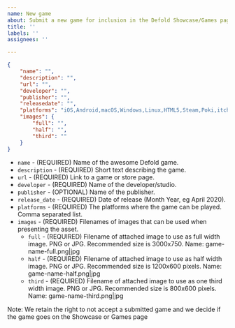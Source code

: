 ```yaml
---
name: New game
about: Submit a new game for inclusion in the Defold Showcase/Games page on www.defold.com/showcase
title: ''
labels: ''
assignees: ''

---
```


```json
{
    "name": "",
	"description": "",
    "url": "",
    "developer": "",
    "publisher": "",
    "releasedate": "",
    "platforms": "iOS,Android,macOS,Windows,Linux,HTML5,Steam,Poki,itch.io,Kongregate,Facebook Instant Games,...",
    "images": {
        "full": "",
        "half": "",
        "third": ""
    }
}
```

* `name` - (REQUIRED) Name of the awesome Defold game.
* `description` - (REQUIRED) Short text describing the game.
* `url` - (REQUIRED) Link to a game or store page.
* `developer` - (REQUIRED) Name of the developer/studio.
* `publisher` - (OPTIONAL) Name of the publisher.
* `release_date` - (REQUIRED) Date of release (Month Year, eg April 2020).
* `platforms` - (REQUIRED) The platforms where the game can be played. Comma separated list.
* `images` - (REQUIRED) Filenames of images that can be used when presenting the asset.
  * `full` - (REQUIRED) Filename of attached image to use as full width image. PNG or JPG. Recommended size is 3000x750. Name: game-name-full.png|jpg
  * `half` - (REQUIRED) Filename of attached image to use as half width image. PNG or JPG. Recommended size is 1200x600 pixels. Name: game-name-half.png|jpg
  * `third` - (REQUIRED) Filename of attached image to use as one third width image. PNG or JPG. Recommended size is 800x600 pixels. Name: game-name-third.png|jpg

Note: We retain the right to not accept a submitted game and we decide if the game goes on the Showcase or Games page

